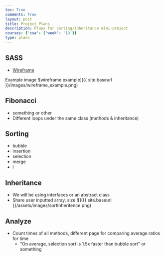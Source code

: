```yaml
---
toc: True
comments: True
layout: post
title: Project Plans
description: Plans for sorting/inheritance mini-project
courses: {'csa': {'week': '13'}}
type: plans
---
```


## SASS
- [Wireframe](https://docs.google.com/presentation/d/165st3mI7vof_qWkZnPaD0MpZaIHl9LxXd-HfHGov86k/edit#slide=id.p)

Example image
![wireframe example]({{ site.baseurl }}/images/wireframe_example.png)

## Fibonacci
- something or other
- Different loops under the same class (methods & inheritance)

## Sorting
- bubble
- insertion
- selection
- merge
- l

## Inheritance
- We will be using interfaces or an abstract class
- Share user inputted array, size
![]({{ site.baseurl }}/assets/images/sortInheritence.png)

## Analyze
- Count times of all methods, different page for comparing average ratios for time
    * "On average, selection sort is 1.5x faster than bubble sort" or something
